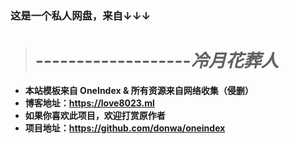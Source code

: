 ### 这是一个私人网盘，来自↓↓↓
> # -------------------*冷月花葬人*

- **本站模板来自 OneIndex & 所有资源来自网络收集（侵删）**
- **博客地址：https://love8023.ml**
- **如果你喜欢此项目，欢迎打赏原作者**
- **项目地址：https://github.com/donwa/oneindex**
